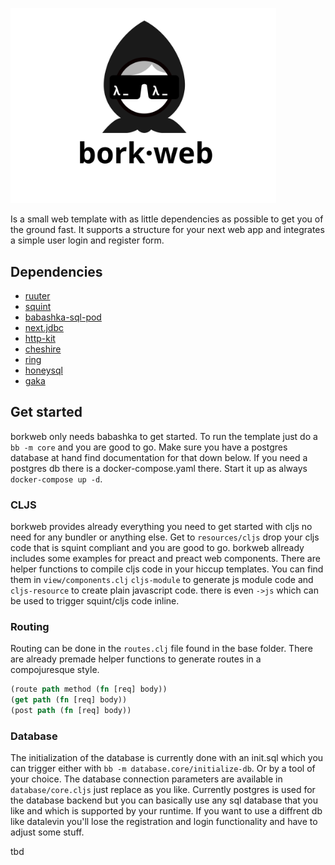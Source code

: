 [<img src="logo/borkweb.svg" alt="Borkweb" width="425px">](https://github.com/m3tti/borkweb)

Is a small web template with as little dependencies as possible to get you of the ground fast. It supports a structure for your next web app and integrates a simple user login and register form.

## Dependencies
- [ruuter](https://github.com/askonomm/ruuter)
- [squint](https://github.com/squint-cljs/squint)
- [babashka-sql-pod](https://github.com/babashka/babashka-sql-pods)
- [next.jdbc](https://github.com/seancorfield/next-jdbc)
- [http-kit](https://github.com/http-kit/http-kit)
- [cheshire](https://github.com/dakrone/cheshire)
- [ring](https://github.com/ring-clojure/ring)
- [honeysql](https://github.com/seancorfield/honeysql)
- [gaka](https://github.com/cdaddr/gaka)

## Get started
borkweb only needs babashka to get started. To run the template just do a `bb -m core` and you are good to go.
Make sure you have a postgres database at hand find documentation for that down below. If you need a postgres db there is a docker-compose.yaml there. Start it up as always `docker-compose up -d`.

### CLJS
borkweb provides already everything you need to get started with cljs no need for any bundler or anything else.
Get to `resources/cljs` drop your cljs code that is squint compliant and you are good to go. borkweb allready includes some examples for preact and preact web components. There are helper functions to compile cljs code in your hiccup templates. You can find them in `view/components.clj`
`cljs-module` to generate js module code and `cljs-resource` to create plain javascript code. there is even `->js` which can be used to trigger squint/cljs code inline.

### Routing
Routing can be done in the `routes.clj` file found in the base folder. There are already premade helper functions to generate routes in a compojuresque style.

``` clojure
(route path method (fn [req] body))
(get path (fn [req] body))
(post path (fn [req] body))
```

### Database
The initialization of the database is currently done with an init.sql which you can trigger either with `bb -m database.core/initialize-db`.
Or by a tool of your choice. The database connection parameters are available in `database/core.cljs` just replace as you like.
Currently postgres is used for the database backend but you can basically use any sql database that you like and which is supported by your runtime. If you want to use a diffrent db like datalevin you'll lose the registration and login functionality and have to adjust some stuff.

tbd
